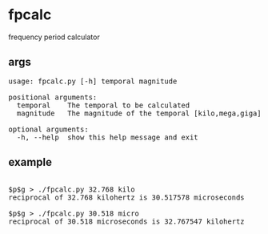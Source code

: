 # fpcalc
frequency period calculator

## args
<pre>
usage: fpcalc.py [-h] temporal magnitude

positional arguments:
  temporal    The temporal to be calculated
  magnitude   The magnitude of the temporal [kilo,mega,giga]|[mili,micro,nano]

optional arguments:
  -h, --help  show this help message and exit
</pre>
## example
<pre>

$p$g > ./fpcalc.py 32.768 kilo
reciprocal of 32.768 kilohertz is 30.517578 microseconds

$p$g > ./fpcalc.py 30.518 micro
reciprocal of 30.518 microseconds is 32.767547 kilohertz
</pre>
